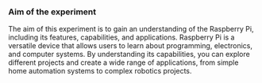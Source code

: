 ### Aim of the experiment

The aim of this experiment is to gain an understanding of the Raspberry Pi, including its features, capabilities, and applications. Raspberry Pi is a versatile device that allows users to learn about programming, electronics, and computer systems. By understanding its capabilities, you can explore different projects and create a wide range of applications, from simple home automation systems to complex robotics projects.
